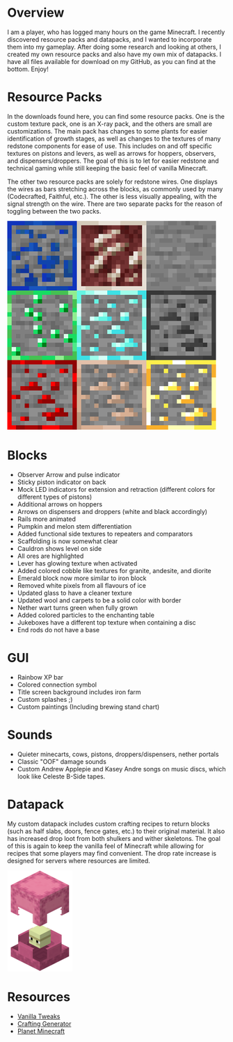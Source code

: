 # Overview

I am a player, who has logged many hours on the game Minecraft. I recently discovered resource packs and datapacks, and I wanted to incorporate them into my gameplay. After doing some research and looking at others, I created my own resource packs and also have my own mix of datapacks. I have all files available for download on my GitHub, as you can find at the bottom. Enjoy!

# Resource Packs

In the downloads found here, you can find some resource packs. One is the custom texture pack, one is an X-ray pack, and the others are small are customizations. The main pack has changes to some plants for easier identification of growth stages, as well as changes to the textures of many redstone components for ease of use. This includes on and off specific textures on pistons and levers, as well as arrows for hoppers, observers, and dispensers/droppers. The goal of this is to let for easier redstone and technical gaming while still keeping the basic feel of vanilla Minecraft.

The other two resource packs are solely for redstone wires. One displays the wires as bars stretching across the blocks, as commonly used by many (Codecrafted, Faithful, etc.). The other is less visually appealing, with the signal strength on the wire. There are two separate packs for the reason of toggling between the two packs.

![Some resource pack changes to highlight ores.](highlightedores.png)

# Blocks

* Observer Arrow and pulse indicator
* Sticky piston indicator on back
* Mock LED indicators for extension and retraction (different colors for different types of pistons)
* Additional arrows on hoppers
* Arrows on dispensers and droppers (white and black accordingly)
* Rails more animated
* Pumpkin and melon stem differentiation
* Added functional side textures to repeaters and comparators
* Scaffolding is now somewhat clear
* Cauldron shows level on side
* All ores are highlighted
* Lever has glowing texture when activated
* Added colored cobble like textures for granite, andesite, and diorite
* Emerald block now more similar to iron block
* Removed white pixels from all flavours of ice
* Updated glass to have a cleaner texture
* Updated wool and carpets to be a solid color with border
* Nether wart turns green when fully grown
* Added colored particles to the enchanting table
* Jukeboxes have a different top texture when containing a disc
* End rods do not have a base

# GUI

* Rainbow XP bar
* Colored connection symbol
* Title screen background includes iron farm
* Custom splashes ;)
* Custom paintings (Including brewing stand chart)

# Sounds

* Quieter minecarts, cows, pistons, droppers/dispensers, nether portals
* Classic "OOF" damage sounds
* Custom Andrew Applepie and Kasey Andre songs on music discs, which look like Celeste B-Side tapes.

# Datapack

My custom datapack includes custom crafting recipes to return blocks (such as half slabs, doors, fence gates, etc.) to their original material. It also has increased drop loot from both shulkers and wither skeletons. The goal of this is again to keep the vanilla feel of Minecraft while allowing for recipes that some players may find convenient. The drop rate increase is designed for servers where resources are limited.

![](shulker.png)

# Resources

* [Vanilla Tweaks](https://github.com/owenmoogk/minecraft_modifications)
* [Crafting Generator](https://crafting.thedestruc7i0n.ca)
* [Planet Minecraft](https://www.planetminecraft.com)

